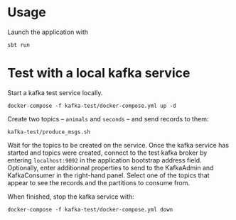 # Usage

Launch the application with

```
sbt run
```

# Test with a local kafka service

Start a kafka test service locally.

```
docker-compose -f kafka-test/docker-compose.yml up -d
```

Create two topics – `animals` and `seconds` – and send
records to them:

```
kafka-test/produce_msgs.sh
```
 
Wait for the topics to be created on the service. Once the kafka service has
started and topics were created, connect to the test kafka broker by entering
`localhost:9092` in the application bootstrap address field. Optionally, enter
additionnal properties to send to the KafkaAdmin and KafkaConsumer in the
right-hand panel. Select one of the topics that appear to see the records and
the partitions to consume from.

When finished, stop the kafka service with:

```
docker-compose -f kafka-test/docker-compose.yml down
```
